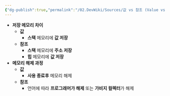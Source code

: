 ```yaml
---
{"dg-publish":true,"permalink":"/02.DevWiki/Sources/값 vs 참조 (Value vs Reference)/","noteIcon":"","created":"2024-10-09T15:51:12.000+09:00","updated":"2025-07-19T22:56:37.000+09:00"}
---
```



- **저장 메모리 차이**
    - **값**
        - **스택** 메모리에 **값 저장**
    - **참조**
        - **스택** 메모리에 **주소 저장**
        - **힙** 메모리에 **값 저장**
- **메모리 해제 과정**
    - **값**
        - **사용 종료후** 메모리 해제
    - **참조**
        - 언어에 따라 **프로그래머가 해제** 또는 **가비지 컬렉터**가 해제